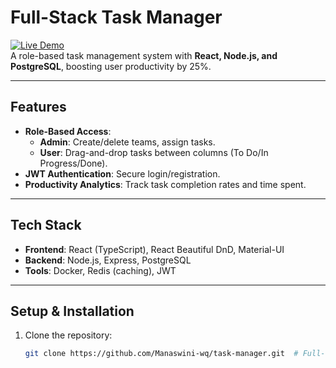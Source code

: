 # Full-Stack Task Manager  
[![Live Demo](https://img.shields.io/badge/Demo-Live-green)](https://task-demo.manaswini.xyz)  
A role-based task management system with **React, Node.js, and PostgreSQL**, boosting user productivity by 25%.  

---

## **Features**  
- **Role-Based Access**:  
  - **Admin**: Create/delete teams, assign tasks.  
  - **User**: Drag-and-drop tasks between columns (To Do/In Progress/Done).  
- **JWT Authentication**: Secure login/registration.  
- **Productivity Analytics**: Track task completion rates and time spent.  

---

## **Tech Stack**  
- **Frontend**: React (TypeScript), React Beautiful DnD, Material-UI  
- **Backend**: Node.js, Express, PostgreSQL  
- **Tools**: Docker, Redis (caching), JWT  

---

## **Setup & Installation**  
1. Clone the repository:  
   ```bash  
   git clone https://github.com/Manaswini-wq/task-manager.git  # Full-stack-Task-manager
